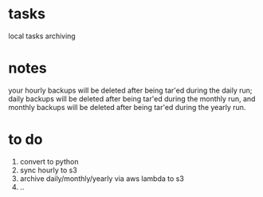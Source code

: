# tasks
local tasks archiving

# notes
your hourly backups will be deleted after being tar'ed during the daily run; daily backups will be deleted after being tar'ed during the monthly run, and monthly backups will be deleted after being tar'ed during the yearly run.

# to do
1. convert to python
2. sync hourly to s3
3. archive daily/monthly/yearly via aws lambda to s3
4. ..
